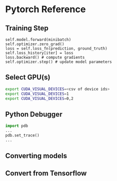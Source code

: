 # Pytorch Reference

## Training Step

```
self.model.forward(minibatch)
self.optimizer.zero_grad()
loss = self.loss_fn(prediction, ground_truth)
self.loss_history[iter] = loss
loss.backward() # compute gradients
self.optimizer.step() # update model parameters
```

## Select GPU(s)

```bash
export CUDA_VISUAL_DEVICES=<csv of device ids>
export CUDA_VISUAL_DEVICES=1
export CUDA_VISUAL_DEVICES=0,2
```

## Python Debugger

```python
import pdb
...
pdb.set_trace()
...
```

## Converting models

## Convert from Tensorflow
<!--stackedit_data:
eyJoaXN0b3J5IjpbLTExMjMxODQ2MDMsMzY0OTIyOTY4XX0=
-->